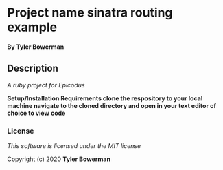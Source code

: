 # Project name sinatra routing example

#### By **Tyler Bowerman**

## Description

*A ruby project for Epicodus*

**Setup/Installation Requirements
clone the respository to your local machine
navigate to the cloned directory and open in your text editor of choice to view code**

### License

*This software is licensed under the MIT license* 

Copyright (c) 2020 **Tyler Bowerman**
